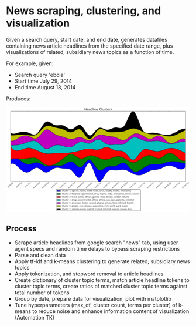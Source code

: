 # News scraping, clustering, and visualization

Given a search query, start date, and end date, generates datafiles containing news article headlines from the specified date range, plus visualizations of related, subsidiary news topics as a function of time.

For example, given:
- Search query 'ebola'
- Start time July 29, 2014
- End time August 18, 2014

Produces:

<img src="ebola_streamgraph1.png">


## Process

- Scrape article headlines from google search "news" tab, using user agent specs and random time delays to bypass scraping restrictions
- Parse and clean data
- Apply tf-idf and k-means clustering to generate related, subsidiary news topics
- Apply tokenization, and stopword removal to article headlines
- Create dictionary of cluster topic terms, match article headline tokens to cluster topic terms, create ratios of matched cluster topic terms against total number of tokens
- Group by date, prepare data for visualization, plot with matplotlib
- Tune hyperparameters (max_df, cluster count, terms per cluster) of k-means to reduce noise and enhance information content of visualization (Automation TK)
